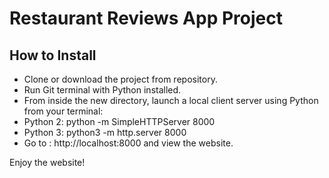 # Restaurant Reviews App Project

## How to Install

* Clone or download the project from repository.
* Run Git terminal with Python installed.
* From inside the new directory, launch a local client server using Python from your terminal:
* Python 2: python -m SimpleHTTPServer 8000 
* Python 3: python3 -m http.server 8000
* Go to : http://localhost:8000 and view the website.

Enjoy the website!


